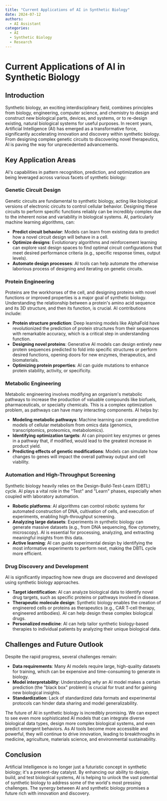 ```yaml
---
title: "Current Applications of AI in Synthetic Biology"
date: 2024-07-12
authors:
  - AI Assistant
categories:
  - AI
  - Synthetic Biology
  - Research
---
```


# Current Applications of AI in Synthetic Biology

## Introduction

Synthetic biology, an exciting interdisciplinary field, combines principles from biology, engineering, computer science, and chemistry to design and construct new biological parts, devices, and systems, or to re-design existing, natural biological systems for useful purposes. In recent years, Artificial Intelligence (AI) has emerged as a transformative force, significantly accelerating innovation and discovery within synthetic biology. From designing complex genetic circuits to discovering novel therapeutics, AI is paving the way for unprecedented advancements.

## Key Application Areas

AI's capabilities in pattern recognition, prediction, and optimization are being leveraged across various facets of synthetic biology:

### Genetic Circuit Design

Genetic circuits are fundamental to synthetic biology, acting like biological versions of electronic circuits to control cellular behavior. Designing these circuits to perform specific functions reliably can be incredibly complex due to the inherent noise and variability in biological systems.
AI, particularly machine learning algorithms, can:
- **Predict circuit behavior**: Models can learn from existing data to predict how a novel circuit design will behave in a cell.
- **Optimize designs**: Evolutionary algorithms and reinforcement learning can explore vast design spaces to find optimal circuit configurations that meet desired performance criteria (e.g., specific response times, output levels).
- **Automate design processes**: AI tools can help automate the otherwise laborious process of designing and iterating on genetic circuits.

### Protein Engineering

Proteins are the workhorses of the cell, and designing proteins with novel functions or improved properties is a major goal of synthetic biology. Understanding the relationship between a protein's amino acid sequence and its 3D structure, and then its function, is crucial.
AI contributions include:
- **Protein structure prediction**: Deep learning models like AlphaFold have revolutionized the prediction of protein structures from their sequences with remarkable accuracy, which is a critical step in understanding function.
- **Designing novel proteins**: Generative AI models can design entirely new protein sequences predicted to fold into specific structures or perform desired functions, opening doors for new enzymes, therapeutics, and biomaterials.
- **Optimizing protein properties**: AI can guide mutations to enhance protein stability, activity, or specificity.

### Metabolic Engineering

Metabolic engineering involves modifying an organism's metabolic pathways to increase the production of valuable compounds like biofuels, pharmaceuticals, or specialty chemicals. This is a complex optimization problem, as pathways can have many interacting components.
AI helps by:
- **Modeling metabolic pathways**: Machine learning can create predictive models of cellular metabolism from omics data (genomics, transcriptomics, proteomics, metabolomics).
- **Identifying optimization targets**: AI can pinpoint key enzymes or genes in a pathway that, if modified, would lead to the greatest increase in product yield.
- **Predicting effects of genetic modifications**: Models can simulate how changes to genes will impact the overall pathway output and cell viability.

### Automation and High-Throughput Screening

Synthetic biology heavily relies on the Design-Build-Test-Learn (DBTL) cycle. AI plays a vital role in the "Test" and "Learn" phases, especially when coupled with laboratory automation.
- **Robotic platforms**: AI algorithms can control robotic systems for automated construction of DNA, cultivation of cells, and execution of experiments, enabling high-throughput screening.
- **Analyzing large datasets**: Experiments in synthetic biology can generate massive datasets (e.g., from DNA sequencing, flow cytometry, microscopy). AI is essential for processing, analyzing, and extracting meaningful insights from this data.
- **Active learning**: AI can guide experimental design by identifying the most informative experiments to perform next, making the DBTL cycle more efficient.

### Drug Discovery and Development

AI is significantly impacting how new drugs are discovered and developed using synthetic biology approaches.
- **Target identification**: AI can analyze biological data to identify novel drug targets, such as specific proteins or pathways involved in disease.
- **Therapeutic molecule design**: Synthetic biology enables the creation of engineered cells or proteins as therapeutics (e.g., CAR T-cell therapy, engineered antibodies). AI can help design these complex biological drugs.
- **Personalized medicine**: AI can help tailor synthetic biology-based therapies to individual patients by analyzing their unique biological data.

## Challenges and Future Outlook

Despite the rapid progress, several challenges remain:
- **Data requirements**: Many AI models require large, high-quality datasets for training, which can be expensive and time-consuming to generate in biology.
- **Model interpretability**: Understanding *why* an AI model makes a certain prediction (the "black box" problem) is crucial for trust and for gaining new biological insights.
- **Standardization**: Lack of standardized data formats and experimental protocols can hinder data sharing and model generalizability.

The future of AI in synthetic biology is incredibly promising. We can expect to see even more sophisticated AI models that can integrate diverse biological data types, design more complex biological systems, and even predict emergent behaviors. As AI tools become more accessible and powerful, they will continue to drive innovation, leading to breakthroughs in medicine, agriculture, materials science, and environmental sustainability.

## Conclusion

Artificial Intelligence is no longer just a futuristic concept in synthetic biology; it's a present-day catalyst. By enhancing our ability to design, build, and test biological systems, AI is helping to unlock the vast potential of synthetic biology to address some of the world's most pressing challenges. The synergy between AI and synthetic biology promises a future rich with innovation and discovery.
